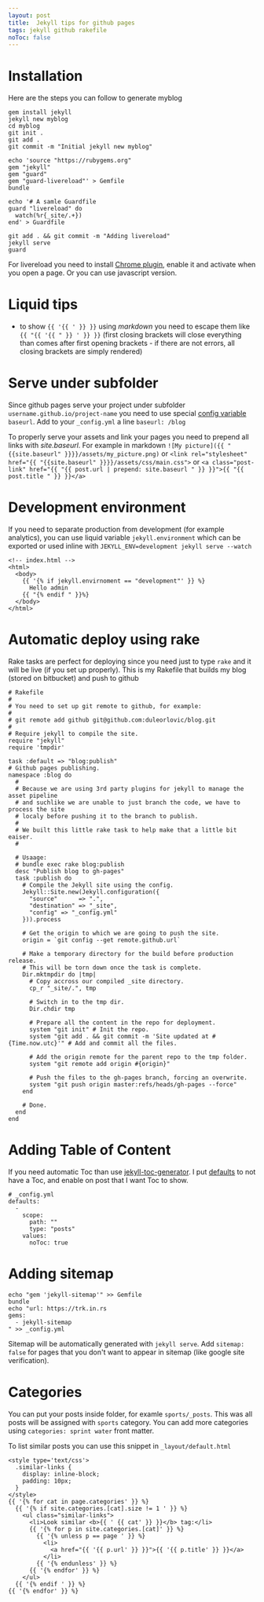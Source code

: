 ```yaml
---
layout: post
title:  Jekyll tips for github pages
tags: jekyll github rakefile
noToc: false
---
```


# Installation

Here are the steps you can follow to generate myblog

~~~
gem install jekyll
jekyll new myblog
cd myblog
git init .
git add .
git commit -m "Initial jekyll new myblog"

echo 'source "https://rubygems.org"
gem "jekyll"
gem "guard"
gem "guard-livereload"' > Gemfile
bundle

echo '# A samle Guardfile
guard "livereload" do
  watch(%r{_site/.+})
end' > Guardfile

git add . && git commit -m "Adding livereload"
jekyll serve
guard
~~~

For livereload you need to install [Chrome plugin](https://chrome.google.com/webstore/detail/livereload/jnihajbhpnppcggbcgedagnkighmdlei/related?hl=en), enable it and activate when you open a page. Or you can use javascript version.

# Liquid tips

* to show `{{ '{{ ' }} }}` using *markdown* you need to escape them like `{{ "{{ '{{ " }} ' }} }}` (first closing brackets will close everything than comes after first opening brackets - if there are not errors,
all closing brackets are simply rendered)

# Serve under subfolder

Since github pages serve your project under subfolder `username.github.io/project-name`
you need to use special [config variable](http://jekyllrb.com/docs/configuration/) `baseurl`.
Add to your `_config.yml` a line `baseurl: /blog`

To properly serve your assets and link your pages you need to prepend all links with *site.baseurl*. For example in markdown `![My picture]({{ "{{site.baseurl" }}}}/assets/my_picture.png)` or `<link rel="stylesheet" href="{{ "{{site.baseurl" }}}}/assets/css/main.css">` or `<a class="post-link" href="{{ "{{ post.url | prepend: site.baseurl " }} }}">{{ "{{ post.title " }} }}</a>`

# Development environment

If you need to separate production from development (for example analytics), you can use liquid variable `jekyll.environment` which can be exported or used inline with `JEKYLL_ENV=development jekyll serve --watch`

~~~
<!-- index.html -->
<html>
  <body>
    {{ '{% if jekyll.envirnoment == "development"' }} %}
      Hello admin
    {{ "{% endif " }}%}
  </body>
</html>
~~~

# Automatic deploy using rake

Rake tasks are perfect for deploying since you need just to type `rake` and it will be live (if you set up properly). This is my Rakefile that builds my blog (stored on bitbucket) and push to github

~~~
# Rakefile
#
# You need to set up git remote to github, for example:
#
# git remote add github git@github.com:duleorlovic/blog.git
#
# Require jekyll to compile the site.
require "jekyll"
require 'tmpdir'

task :default => "blog:publish"
# Github pages publishing.
namespace :blog do
  #
  # Because we are using 3rd party plugins for jekyll to manage the asset pipeline
  # and suchlike we are unable to just branch the code, we have to process the site
  # localy before pushing it to the branch to publish.
  #
  # We built this little rake task to help make that a little bit eaiser.
  #

  # Usaage:
  # bundle exec rake blog:publish
  desc "Publish blog to gh-pages"
  task :publish do
    # Compile the Jekyll site using the config.
    Jekyll::Site.new(Jekyll.configuration({
      "source"      => ".",
      "destination" => "_site",
      "config" => "_config.yml"
    })).process

    # Get the origin to which we are going to push the site.
    origin = `git config --get remote.github.url`

    # Make a temporary directory for the build before production release.
    # This will be torn down once the task is complete.
    Dir.mktmpdir do |tmp|
      # Copy accross our compiled _site directory.
      cp_r "_site/.", tmp

      # Switch in to the tmp dir.
      Dir.chdir tmp

      # Prepare all the content in the repo for deployment.
      system "git init" # Init the repo.
      system "git add . && git commit -m 'Site updated at #{Time.now.utc}'" # Add and commit all the files.

      # Add the origin remote for the parent repo to the tmp folder.
      system "git remote add origin #{origin}"

      # Push the files to the gh-pages branch, forcing an overwrite.
      system "git push origin master:refs/heads/gh-pages --force"
    end

    # Done.
  end
end
~~~


# Adding Table of Content


If you need automatic Toc than use [jekyll-toc-generator](https://github.com/dafi/jekyll-toc-generator). I put [defaults](http://jekyllrb.com/docs/configuration/#front-matter-defaults) to not have a Toc, and enable on post that I want Toc to show.

~~~
# _config.yml
defaults:
  -
    scope:
      path: ""
      type: "posts"
    values:
      noToc: true
~~~

# Adding sitemap

~~~
echo "gem 'jekyll-sitemap'" >> Gemfile
bundle
echo "url: https://trk.in.rs
gems:
  - jekyll-sitemap
" >> _config.yml
~~~

Sitemap will be automatically generated with `jekyll serve`. Add `sitemap:
false` for pages that you don't want to appear in sitemap (like google site
verification).

# Categories

You can put your posts inside folder, for examle `sports/_posts`. This was all
posts will be assigned with `sports` category. You can add more categories using
`categories: sprint water` front matter.

To list similar posts you can  use this snippet in `_layout/default.html`

~~~
<style type='text/css'>
  .similar-links {
    display: inline-block;
    padding: 10px;
  }
</style>
{{ '{% for cat in page.categories' }} %}
  {{ '{% if site.categories.[cat].size != 1 ' }} %}
    <ul class="similar-links">
      <li>Look similar <b>{{ ' {{ cat' }} }}</b> tag:</li>
      {{ '{% for p in site.categories.[cat]' }} %}
        {{ '{% unless p == page ' }} %}
          <li>
            <a href="{{ '{{ p.url' }} }}">{{ '{{ p.title' }} }}</a>
          </li>
        {{ '{% endunless' }} %}
      {{ '{% endfor' }} %}
    </ul>
  {{ '{% endif ' }} %}
{{ '{% endfor' }} %}
~~~
